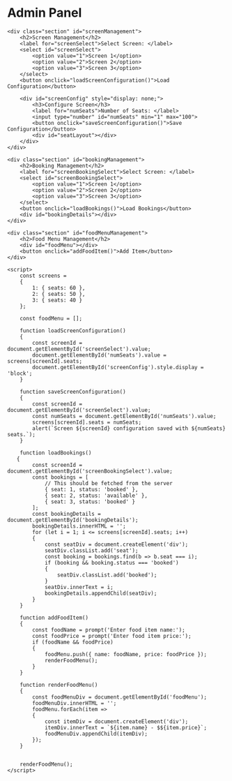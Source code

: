 <!DOCTYPE html>
<html lang="en">
<head>
    <meta charset="UTF-8">
    <meta name="viewport" content="width=device-width, initial-scale=1.0">
    <title>Admin Panel</title>
    <style>
        .section 
        {
            margin-bottom: 20px;
        }
        .seat 
        {
            width: 30px;
            height: 30px;
            margin: 2px;
            background-color: green;
            display: inline-block;
        }
        .booked 
        {
            background-color: red;
        }
    </style>
</head>
<body>
    <h1>Admin Panel</h1>

    <div class="section" id="screenManagement">
        <h2>Screen Management</h2>
        <label for="screenSelect">Select Screen: </label>
        <select id="screenSelect">
            <option value="1">Screen 1</option>
            <option value="2">Screen 2</option>
            <option value="3">Screen 3</option>
        </select>
        <button onclick="loadScreenConfiguration()">Load Configuration</button>

        <div id="screenConfig" style="display: none;">
            <h3>Configure Screen</h3>
            <label for="numSeats">Number of Seats: </label>
            <input type="number" id="numSeats" min="1" max="100">
            <button onclick="saveScreenConfiguration()">Save Configuration</button>
            <div id="seatLayout"></div>
        </div>
    </div>

    <div class="section" id="bookingManagement">
        <h2>Booking Management</h2>
        <label for="screenBookingSelect">Select Screen: </label>
        <select id="screenBookingSelect">
            <option value="1">Screen 1</option>
            <option value="2">Screen 2</option>
            <option value="3">Screen 3</option>
        </select>
        <button onclick="loadBookings()">Load Bookings</button>
        <div id="bookingDetails"></div>
    </div>

    <div class="section" id="foodMenuManagement">
        <h2>Food Menu Management</h2>
        <div id="foodMenu"></div>
        <button onclick="addFoodItem()">Add Item</button>
    </div>

    <script>
        const screens = 
        {
            1: { seats: 60 },
            2: { seats: 50 },
            3: { seats: 40 }
        };

        const foodMenu = [];

        function loadScreenConfiguration() 
        {
            const screenId = document.getElementById('screenSelect').value;
            document.getElementById('numSeats').value = screens[screenId].seats;
            document.getElementById('screenConfig').style.display = 'block';
        }

        function saveScreenConfiguration() 
        {
            const screenId = document.getElementById('screenSelect').value;
            const numSeats = document.getElementById('numSeats').value;
            screens[screenId].seats = numSeats;
            alert(`Screen ${screenId} configuration saved with ${numSeats} seats.`);
        }

        function loadBookings() 
       {
            const screenId = document.getElementById('screenBookingSelect').value;
            const bookings = [
                // This should be fetched from the server
                { seat: 1, status: 'booked' },
                { seat: 2, status: 'available' },
                { seat: 3, status: 'booked' }
            ];
            const bookingDetails = document.getElementById('bookingDetails');
            bookingDetails.innerHTML = '';
            for (let i = 1; i <= screens[screenId].seats; i++) 
            {
                const seatDiv = document.createElement('div');
                seatDiv.classList.add('seat');
                const booking = bookings.find(b => b.seat === i);
                if (booking && booking.status === 'booked') 
                {
                    seatDiv.classList.add('booked');
                }
                seatDiv.innerText = i;
                bookingDetails.appendChild(seatDiv);
            }
        }

        function addFoodItem() 
        {
            const foodName = prompt('Enter food item name:');
            const foodPrice = prompt('Enter food item price:');
            if (foodName && foodPrice) 
            {
                foodMenu.push({ name: foodName, price: foodPrice });
                renderFoodMenu();
            }
        }

        function renderFoodMenu() 
        {
            const foodMenuDiv = document.getElementById('foodMenu');
            foodMenuDiv.innerHTML = '';
            foodMenu.forEach(item => 
            {
                const itemDiv = document.createElement('div');
                itemDiv.innerText = `${item.name} - $${item.price}`;
                foodMenuDiv.appendChild(itemDiv);
            });
        }

        
        renderFoodMenu();
    </script>
</body>
</html>
